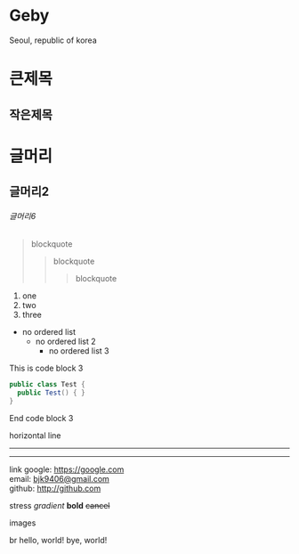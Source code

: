 
# Geby

Seoul, republic of korea

큰제목
======

작은제목
--------

# 글머리
## 글머리2
###### 글머리6

> blockquote
>   > blockquote
>   >   > blockquote

1. one
2. two
3. three

+ no ordered list   
  * no ordered list 2   
    - no ordered list 3


This is code block 3
```java
public class Test {
  public Test() { }
}
```
End code block 3

horizontal line   

---   

***   

link
google: <https://google.com>   
email: <bjk9406@gmail.com>   
github: <http://github.com>   


stress
*gradient*
**bold**
~~cancel~~

images

br
hello, world!   bye, world!

